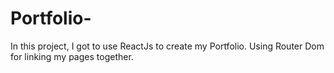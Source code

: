 # Portfolio-


In this project, I got to use ReactJs to create my Portfolio. Using Router Dom for linking my pages together.
